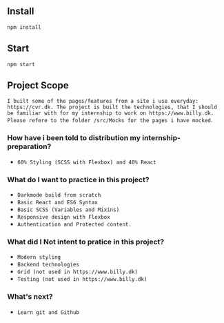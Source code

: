 ## Install

`npm install`

## Start

`npm start`

## Project Scope

`I built some of the pages/features from a site i use everyday: https://cvr.dk. The project is built the technologies, that I should be familiar with for my internship to work on https://www.billy.dk. Please refere to the folder /src/Mocks for the pages i have mocked`.

### How have i been told to distribution my internship-preparation?

- `60% Styling (SCSS with Flexbox) and 40% React`

### What do I want to practice in this project?

- `Darkmode build from scratch`
- `Basic React and ES6 Syntax`
- `Basic SCSS (Variables and Mixins)`
- `Responsive design with Flexbox`
- `Authentication and Protected content.`

### What did I **Not** intent to pratice in this project?

- `Modern styling`
- `Backend technologies`
- `Grid (not used in https://www.billy.dk)`
- `Testing (not used in https://www.billy.dk)`

### What's next?

- `Learn git and Github`
